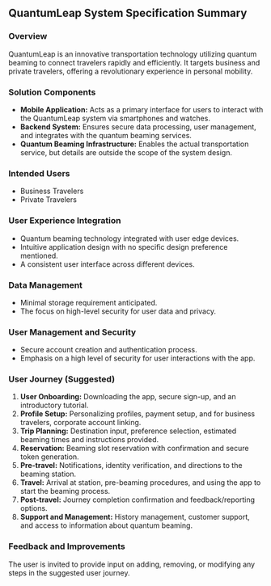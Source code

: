 
## QuantumLeap System Specification Summary

### Overview
QuantumLeap is an innovative transportation technology utilizing quantum beaming to connect travelers rapidly and efficiently. It targets business and private travelers, offering a revolutionary experience in personal mobility.

### Solution Components
- **Mobile Application:** Acts as a primary interface for users to interact with the QuantumLeap system via smartphones and watches.
- **Backend System:** Ensures secure data processing, user management, and integrates with the quantum beaming services.
- **Quantum Beaming Infrastructure:** Enables the actual transportation service, but details are outside the scope of the system design.

### Intended Users
- Business Travelers
- Private Travelers

### User Experience Integration
- Quantum beaming technology integrated with user edge devices.
- Intuitive application design with no specific design preference mentioned.
- A consistent user interface across different devices.

### Data Management
- Minimal storage requirement anticipated.
- The focus on high-level security for user data and privacy.

### User Management and Security
- Secure account creation and authentication process.
- Emphasis on a high level of security for user interactions with the app.

### User Journey (Suggested)
1. **User Onboarding:** Downloading the app, secure sign-up, and an introductory tutorial.
2. **Profile Setup:** Personalizing profiles, payment setup, and for business travelers, corporate account linking.
3. **Trip Planning:** Destination input, preference selection, estimated beaming times and instructions provided.
4. **Reservation:** Beaming slot reservation with confirmation and secure token generation.
5. **Pre-travel:** Notifications, identity verification, and directions to the beaming station.
6. **Travel:** Arrival at station, pre-beaming procedures, and using the app to start the beaming process.
7. **Post-travel:** Journey completion confirmation and feedback/reporting options.
8. **Support and Management:** History management, customer support, and access to information about quantum beaming.

### Feedback and Improvements
The user is invited to provide input on adding, removing, or modifying any steps in the suggested user journey.
